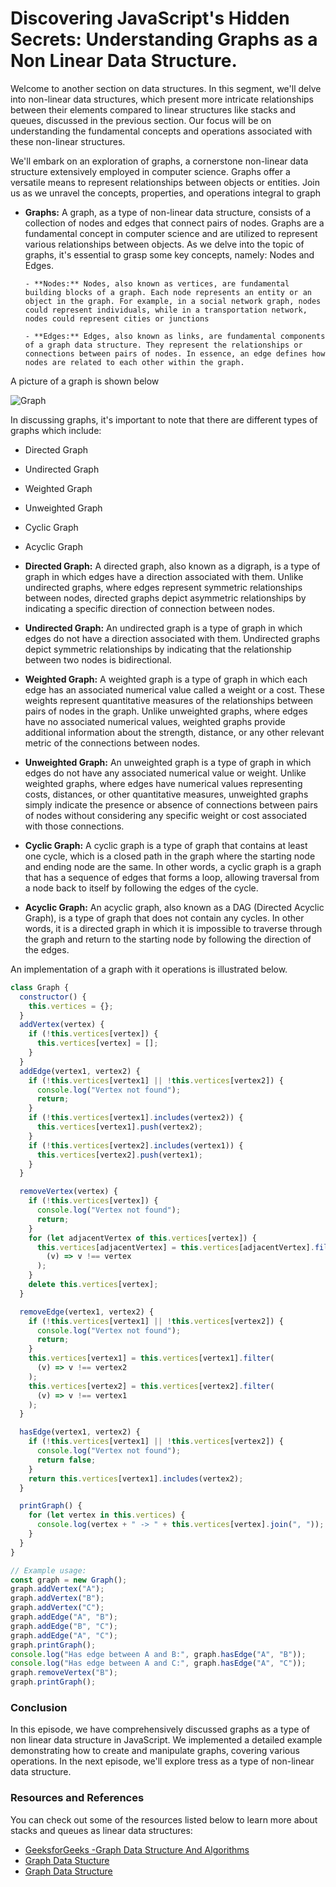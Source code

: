 # Discovering JavaScript's Hidden Secrets: Understanding Graphs as a Non Linear Data Structure.

Welcome to another section on data structures. In this segment, we'll delve into non-linear data structures, which present more intricate relationships between their elements compared to linear structures like stacks and queues, discussed in the previous section. Our focus will be on understanding the fundamental concepts and operations associated with these non-linear structures.

We'll embark on an exploration of graphs, a cornerstone non-linear data structure extensively employed in computer science. Graphs offer a versatile means to represent relationships between objects or entities. Join us as we unravel the concepts, properties, and operations integral to graph

- **Graphs:** A graph, as a type of non-linear data structure, consists of a collection of nodes and edges that connect pairs of nodes. Graphs are a fundamental concept in computer science and are utilized to represent various relationships between objects. As we delve into the topic of graphs, it's essential to grasp some key concepts, namely: Nodes and Edges.

      - **Nodes:** Nodes, also known as vertices, are fundamental building blocks of a graph. Each node represents an entity or an object in the graph. For example, in a social network graph, nodes could represent individuals, while in a transportation network, nodes could represent cities or junctions

      - **Edges:** Edges, also known as links, are fundamental components of a graph data structure. They represent the relationships or connections between pairs of nodes. In essence, an edge defines how nodes are related to each other within the graph.

A picture of a graph is shown below

![Graph](https://dev-to-uploads.s3.amazonaws.com/uploads/articles/us3hs9ej4d2i4t33ulbo.jpg)

In discussing graphs, it's important to note that there are different types of graphs which include:

- Directed Graph
- Undirected Graph
- Weighted Graph
- Unweighted Graph
- Cyclic Graph
- Acyclic Graph

- **Directed Graph:** A directed graph, also known as a digraph, is a type of graph in which edges have a direction associated with them. Unlike undirected graphs, where edges represent symmetric relationships between nodes, directed graphs depict asymmetric relationships by indicating a specific direction of connection between nodes.

- **Undirected Graph:** An undirected graph is a type of graph in which edges do not have a direction associated with them. Undirected graphs depict symmetric relationships by indicating that the relationship between two nodes is bidirectional.

- **Weighted Graph:** A weighted graph is a type of graph in which each edge has an associated numerical value called a weight or a cost. These weights represent quantitative measures of the relationships between pairs of nodes in the graph. Unlike unweighted graphs, where edges have no associated numerical values, weighted graphs provide additional information about the strength, distance, or any other relevant metric of the connections between nodes.

- **Unweighted Graph:** An unweighted graph is a type of graph in which edges do not have any associated numerical value or weight. Unlike weighted graphs, where edges have numerical values representing costs, distances, or other quantitative measures, unweighted graphs simply indicate the presence or absence of connections between pairs of nodes without considering any specific weight or cost associated with those connections.

- **Cyclic Graph:** A cyclic graph is a type of graph that contains at least one cycle, which is a closed path in the graph where the starting node and ending node are the same. In other words, a cyclic graph is a graph that has a sequence of edges that forms a loop, allowing traversal from a node back to itself by following the edges of the cycle.

- **Acyclic Graph:** An acyclic graph, also known as a DAG (Directed Acyclic Graph), is a type of graph that does not contain any cycles. In other words, it is a directed graph in which it is impossible to traverse through the graph and return to the starting node by following the direction of the edges.

An implementation of a graph with it operations is illustrated below.

```js
class Graph {
  constructor() {
    this.vertices = {};
  }
  addVertex(vertex) {
    if (!this.vertices[vertex]) {
      this.vertices[vertex] = [];
    }
  }
  addEdge(vertex1, vertex2) {
    if (!this.vertices[vertex1] || !this.vertices[vertex2]) {
      console.log("Vertex not found");
      return;
    }
    if (!this.vertices[vertex1].includes(vertex2)) {
      this.vertices[vertex1].push(vertex2);
    }
    if (!this.vertices[vertex2].includes(vertex1)) {
      this.vertices[vertex2].push(vertex1);
    }
  }

  removeVertex(vertex) {
    if (!this.vertices[vertex]) {
      console.log("Vertex not found");
      return;
    }
    for (let adjacentVertex of this.vertices[vertex]) {
      this.vertices[adjacentVertex] = this.vertices[adjacentVertex].filter(
        (v) => v !== vertex
      );
    }
    delete this.vertices[vertex];
  }

  removeEdge(vertex1, vertex2) {
    if (!this.vertices[vertex1] || !this.vertices[vertex2]) {
      console.log("Vertex not found");
      return;
    }
    this.vertices[vertex1] = this.vertices[vertex1].filter(
      (v) => v !== vertex2
    );
    this.vertices[vertex2] = this.vertices[vertex2].filter(
      (v) => v !== vertex1
    );
  }

  hasEdge(vertex1, vertex2) {
    if (!this.vertices[vertex1] || !this.vertices[vertex2]) {
      console.log("Vertex not found");
      return false;
    }
    return this.vertices[vertex1].includes(vertex2);
  }

  printGraph() {
    for (let vertex in this.vertices) {
      console.log(vertex + " -> " + this.vertices[vertex].join(", "));
    }
  }
}

// Example usage:
const graph = new Graph();
graph.addVertex("A");
graph.addVertex("B");
graph.addVertex("C");
graph.addEdge("A", "B");
graph.addEdge("B", "C");
graph.addEdge("A", "C");
graph.printGraph();
console.log("Has edge between A and B:", graph.hasEdge("A", "B"));
console.log("Has edge between A and C:", graph.hasEdge("A", "C"));
graph.removeVertex("B");
graph.printGraph();
```

### Conclusion

In this episode, we have comprehensively discussed graphs as a type of non linear data structure in JavaScript. We implemented a detailed example demonstrating how to create and manipulate graphs, covering various operations. In the next episode, we'll explore tress as a type of non-linear data structure.

### Resources and References

You can check out some of the resources listed below to learn more about stacks and queues as linear data structures:

- [GeeksforGeeks -Graph Data Structure And Algorithms](https://www.geeksforgeeks.org/graph-data-structure-and-algorithms/)
- [Graph Data Stucture](https://www.programiz.com/dsa/graph)
- [Graph Data Structure](https://www.tutorialspoint.com/data_structures_algorithms/graph_data_structure.htm)
